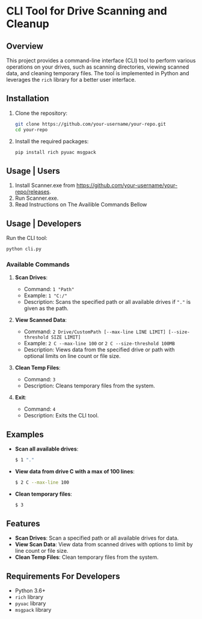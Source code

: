 # CLI Tool for Drive Scanning and Cleanup

## Overview

This project provides a command-line interface (CLI) tool to perform various operations on your drives, such as scanning directories, viewing scanned data, and cleaning temporary files. The tool is implemented in Python and leverages the `rich` library for a better user interface.

## Installation

1. Clone the repository:
    ```sh
    git clone https://github.com/your-username/your-repo.git
    cd your-repo
    ```
2. Install the required packages:
    ```sh
    pip install rich pyuac msgpack
    ```

## Usage | Users
1. Install Scanner.exe from https://github.com/your-username/your-repo/releases.
2. Run Scanner.exe.
3. Read Instructions on The Availible Commands Bellow

## Usage | Developers

Run the CLI tool:
```sh
python cli.py
```

### Available Commands

1. **Scan Drives**: 
    - Command: `1 "Path"`
    - Example: `1 "C:/"`
    - Description: Scans the specified path or all available drives if `"."` is given as the path.

2. **View Scanned Data**:
    - Command: `2 Drive/CustomPath [--max-line LINE LIMIT] [--size-threshold SIZE LIMIT]`
    - Example: `2 C --max-line 100` or `2 C --size-threshold 100MB`
    - Description: Views data from the specified drive or path with optional limits on line count or file size.

3. **Clean Temp Files**:
    - Command: `3`
    - Description: Cleans temporary files from the system.

4. **Exit**:
    - Command: `4`
    - Description: Exits the CLI tool.

## Examples

- **Scan all available drives**:
    ```sh
    $ 1 "."
    ```
- **View data from drive C with a max of 100 lines**:
    ```sh
    $ 2 C --max-line 100
    ```
- **Clean temporary files**:
    ```sh
    $ 3
    ```

## Features

- **Scan Drives**: Scan a specified path or all available drives for data.
- **View Scan Data**: View data from scanned drives with options to limit by line count or file size.
- **Clean Temp Files**: Clean temporary files from the system.

## Requirements For Developers

- Python 3.6+
- `rich` library
- `pyuac` library
- `msgpack` library

